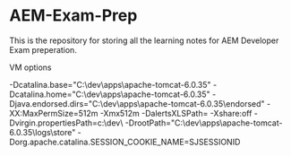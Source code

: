 # AEM-Exam-Prep

This is the repository for storing all the learning notes for AEM Developer Exam preperation.


VM options

-Dcatalina.base="C:\dev\apps\apache-tomcat-6.0.35"
-Dcatalina.home="C:\dev\apps\apache-tomcat-6.0.35"
-Djava.endorsed.dirs="C:\dev\apps\apache-tomcat-6.0.35\endorsed"
-XX:MaxPermSize=512m
-Xmx512m
-DalertsXLSPath=
-Xshare:off
-Dvirgin.propertiesPath=c:\\dev\\
-DrootPath="C:\dev\apps\apache-tomcat-6.0.35\logs\store"
-Dorg.apache.catalina.SESSION_COOKIE_NAME=SJSESSIONID


